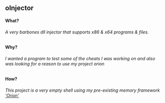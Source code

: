 ## oInjector
#### What? 
###### A very barbones dll injector that supports x86 &amp; x64 programs &amp; files.
#### Why?
###### I wanted a program to test some of the cheats I was working on and also was looking for a reason to use my project orion
#### How?
###### This project is a very empty shell using my pre-existing memory framework ['Orion'](https://github.com/AntiWinner/Orion)
